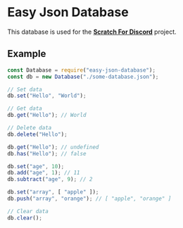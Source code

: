 # Easy Json Database

This database is used for the **[Scratch For Discord](https://github.com/Androz2091/scratch-for-discord)** project.

## Example

```js
const Database = require("easy-json-database");
const db = new Database("./some-database.json");

// Set data
db.set("Hello", "World");

// Get data
db.get("Hello"); // World

// Delete data
db.delete("Hello");

db.get("Hello"); // undefined
db.has("Hello"); // false

db.set("age", 10);
db.add("age", 1); // 11
db.subtract("age", 9); // 2

db.set("array", [ "apple" ]);
db.push("array", "orange"); // [ "apple", "orange" ]

// Clear data
db.clear();
```
